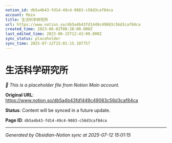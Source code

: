 ```yaml
---
notion_id: db5a4b43-fd14-49c4-9083-c56d3caf84ca
account: Main
title: 生活科学研究所
url: https://www.notion.so/db5a4b43fd1449c49083c56d3caf84ca
created_time: 2023-06-02T08:28:00.000Z
last_edited_time: 2023-06-15T12:43:00.000Z
sync_status: placeholder
sync_time: 2025-07-12T15:01:15.107757
---
```


# 生活科学研究所

*🔄 This is a placeholder file from Notion Main account.*

**Original URL**: https://www.notion.so/db5a4b43fd1449c49083c56d3caf84ca

**Status**: Content will be synced in a future update.

**Page ID**: `db5a4b43-fd14-49c4-9083-c56d3caf84ca`

---

*Generated by Obsidian-Notion sync at 2025-07-12 15:01:15*
